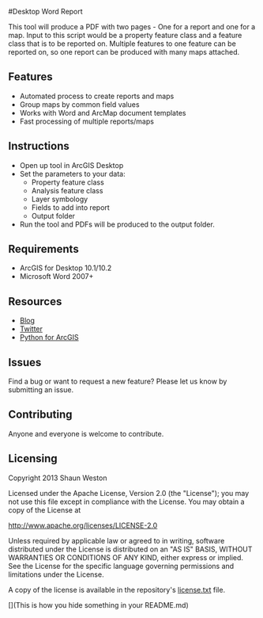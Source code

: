 #Desktop Word Report

This tool will produce a PDF with two pages - One for a report and one for a map. Input to this script would be a property feature class and a feature class that is to be reported on. Multiple features to one feature can be reported on, so one report can be produced with many maps attached.


## Features
* Automated process to create reports and maps
* Group maps by common field values
* Works with Word and ArcMap document templates
* Fast processing of multiple reports/maps


## Instructions
* Open up tool in ArcGIS Desktop
* Set the parameters to your data:
	* Property feature class
	* Analysis feature class
	* Layer symbology
	* Fields to add into report
	* Output folder
* Run the tool and PDFs will be produced to the output folder.


## Requirements

* ArcGIS for Desktop 10.1/10.2
* Microsoft Word 2007+


## Resources

* [Blog](http://westonelli.wordpress.com)
* [Twitter](https://twitter.com/Westonelli)
* [Python for ArcGIS](http://resources.arcgis.com/en/communities/python)

## Issues

Find a bug or want to request a new feature?  Please let us know by submitting an issue.

## Contributing

Anyone and everyone is welcome to contribute. 

## Licensing
Copyright 2013 Shaun Weston

Licensed under the Apache License, Version 2.0 (the "License");
you may not use this file except in compliance with the License.
You may obtain a copy of the License at

   http://www.apache.org/licenses/LICENSE-2.0

Unless required by applicable law or agreed to in writing, software
distributed under the License is distributed on an "AS IS" BASIS,
WITHOUT WARRANTIES OR CONDITIONS OF ANY KIND, either express or implied.
See the License for the specific language governing permissions and
limitations under the License.

A copy of the license is available in the repository's [license.txt]( https://raw.github.com/alaframboise/rockstar-repo-template/master/license.txt) file.

[](This is how you hide something in your README.md)